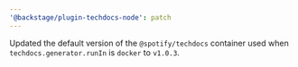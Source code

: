 ```yaml
---
'@backstage/plugin-techdocs-node': patch
---
```


Updated the default version of the `@spotify/techdocs` container used when `techdocs.generator.runIn` is `docker` to `v1.0.3`.
